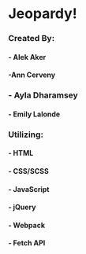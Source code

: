 # Jeopardy!

### Created By:

#### - Alek Aker
#### -Ann Cerveny
### - Ayla Dharamsey
#### - Emily Lalonde

### Utilizing:

#### - HTML
#### - CSS/SCSS
#### - JavaScript
#### - jQuery
#### - Webpack
#### - Fetch API
